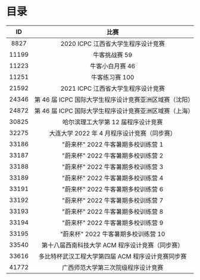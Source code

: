 # 目录

|  ID   |                          比赛                          |
| :---: | :----------------------------------------------------: |
| 8827  |           2020 ICPC 江西省大学生程序设计竞赛           |
| 11199 |                     牛客挑战赛 59                      |
| 11223 |                    牛客小白月赛 46                     |
| 11251 |                     牛客练习赛 100                     |
| 21592 |           2021 ICPC 江西省大学生程序设计竞赛           |
| 24346 | 第 46 届 ICPC 国际大学生程序设计竞赛亚洲区域赛（沈阳） |
| 24872 | 第 46 届 ICPC 国际大学生程序设计竞赛亚洲区域赛（上海） |
| 30825 |           哈尔滨理工大学第 12 届程序设计竞赛           |
| 32275 |      大连大学 2022 年 4 月程序设计竞赛（同步赛）       |
| 33186 |           "蔚来杯" 2022 牛客暑期多校训练营 1           |
| 33187 |           "蔚来杯" 2022 牛客暑期多校训练营 2           |
| 33188 |           "蔚来杯" 2022 牛客暑期多校训练营 3           |
| 33189 |           "蔚来杯" 2022 牛客暑期多校训练营 4           |
| 33191 |           "蔚来杯" 2022 牛客暑期多校训练营 6           |
| 33192 |           "蔚来杯" 2022 牛客暑期多校训练营 7           |
| 33193 |           "蔚来杯" 2022 牛客暑期多校训练营 8           |
| 33194 |           "蔚来杯" 2022 牛客暑期多校训练营 9           |
| 33195 |          "蔚来杯" 2022 牛客暑期多校训练营 10           |
| 33540 |    第十八届西南科技大学 ACM 程序设计竞赛（同步赛）     |
| 33616 |   多比特杯武汉工程大学第四届 ACM 程序设计竞赛同步赛    |
| 41772 |           广西师范大学第三次院级程序设计竞赛           |
